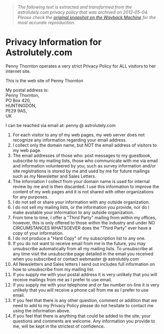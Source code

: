 > *The following text is extracted and transformed from the astrolutely.com privacy policy that was archived on 2012-05-04. Please check the [original snapshot on the Wayback Machine](https://web.archive.org/web/20120504034126id_/http%3A//www.astrolutely.com/privacy.php) for the most accurate reproduction.*

# Privacy Information for Astrolutely.com

Penny Thornton operates a very strict Privacy Policy for ALL visitors to her internet site.

This is the web site of Penny Thornton

My postal address is:   
Penny Thornton,   
PO Box 420,   
HUNTINGDON,   
PE29 9AS,   
UK

I can be reached via email at: penny @ astrolutely.com

  1. For each visitor to any of my web pages, my web server does not recognize any information regarding your email address.
  2. I collect only the domain name, but NOT the email address of visitors to my web page.
  3. The email addresses of those who: post messages to my guestbook, subscribe to my mailing lists, those who communicate with me via email and information volunteered by you, such as survey information and/or site registrations is stored by me and used by me for future mailings such as my Newsletter and Sales Letters.
  4. The information I collect from your domain name is used for internal review by me and is then discarded. I use this information to improve the content of my web pages and it is not shared with other organizations for any purposes.
  5. I do not sell or share your information with any outside organization.
  6. I do not sell my mailing lists, or the information you provide, nor do I make available your information to any outside organization.
  7. From time to time, I offer a "Third Party" mailing from within my offices, however, this is only offered to those within the industry and under NO CIRCUMSTANCES WHATSOEVER does the "Third Party" ever have a copy of your information.
  8. I do not produce a "Hard Copy" of my subscription list to any one.
  9. If you do not want to receive email from me in the future, you may unsubscribe automatically from all my mailing lists. To unsubscribe at any time visit the unsubscribe page detailed in the email you received when you subscribed or contact webmaster @ astrolutely.com
  10. All Newsletters and Sales letters I send out includes full information on how to unsubscribe from my mailing list.
  11. If you supply me with your postal address it is very unlikely that you will receive mailings from me as I prefer to use email.
  12. If you supply me with your telephone and or fax number on-line it is very unlikely that you will receive a phone call from me as I prefer to use email.
  13. If you feel that there is any other question, comment or addition that we need to add to my Privacy Policy please do not hesitate to contact me using the information above.
  14. If you feel that there is anything that could be added to the site, your questions and comments are welcome. Any information you provide to me, will be kept in the strictest of confidence.

  

